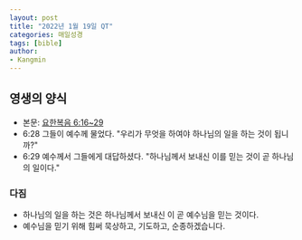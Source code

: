 ```yaml
---
layout: post
title: "2022년 1월 19일 QT"
categories: 매일성경
tags: [bible]
author:
- Kangmin
---
```


## 영생의 양식
- 본문: [요한복음 6:16~29](https://www.bskorea.or.kr/bible/korbibReadpage.php?version=SAENEW&book=jhn&chap=6&sec=16&cVersion=&fontSize=15px&fontWeight=normal#focus)
- 6:28 그들이 예수께 물었다. "우리가 무엇을 하여야 하나님의 일을 하는 것이 됩니까?"
- 6:29 예수께서 그들에게 대답하셨다. "하나님께서 보내신 이를 믿는 것이 곧 하나님의 일이다."

### 다짐
- 하나님의 일을 하는 것은 하나님께서 보내신 이 곧 예수님을 믿는 것이다.
- 예수님을 믿기 위해 힘써 묵상하고, 기도하고, 순종하겠습니다.
